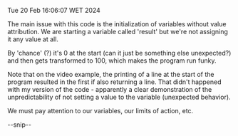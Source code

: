 Tue 20 Feb 16:06:07 WET 2024

The main issue with this code is the initialization of variables without
value attribution. We are starting a variable called 'result' but we're not
assigning it any value at all.

By 'chance' (?) it's 0 at the start (can it just be something else unexpected?)
and then gets transformed to 100, which makes the program run funky.

Note that on the video example, the printing of a line at the start of the
program resulted in the first if also returning a line. That didn't happened
with my version of the code - apparently a clear demonstration of the 
unpredictability of not setting a value to the variable (unexpected behavior).

We must pay attention to our variables, our limits of action, etc.

--snip--


